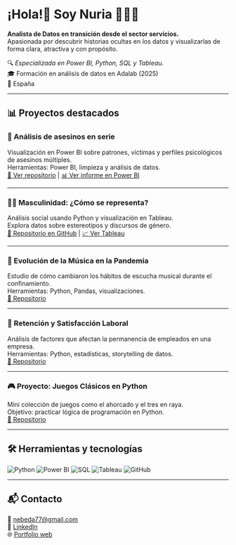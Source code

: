 # ¡Hola!👋 Soy Nuria 👋👩‍💻

**Analista de Datos en transición desde el sector servicios.**  
Apasionada por descubrir historias ocultas en los datos y visualizarlas de forma clara, atractiva y con propósito.  

🔍 *Especializada en Power BI, Python, SQL y Tableau.*  
🎓 Formación en análisis de datos en Adalab (2025)  
📍 España

---

## 📊 Proyectos destacados

### 🔪 Análisis de asesinos en serie
Visualización en Power BI sobre patrones, víctimas y perfiles psicológicos de asesinos múltiples.  
Herramientas: Power BI, limpieza y análisis de datos.  
[🔗 Ver repositorio](https://github.com/NuriaSalasVazquez/Proyecto_Modulo4_PowerBI) | [📊 Ver informe en Power BI](https://github.com/NuriaSalasVazquez/Proyecto_Modulo4_PowerBI/blob/main/Power%20BI/Final%20Project%20-%20prensentacion.pbix)

---

### 👨‍⚖️ Masculinidad: ¿Cómo se representa?
Análisis social usando Python y visualización en Tableau.  
Explora datos sobre estereotipos y discursos de género.  
[🔗 Repositorio en GitHub](https://github.com/NuriaSalasVazquez/da-project-promo-49-modulo-4-team-9) | [📈 Ver Tableau](https://public.tableau.com/app/profile/nuria.salas.vazquez/viz/SerunHombreenelSXXIUnaTragediaen6Actos_/Introduction)

---

### 🎵 Evolución de la Música en la Pandemia
Estudio de cómo cambiaron los hábitos de escucha musical durante el confinamiento.  
Herramientas: Python, Pandas, visualizaciones.  
[🔗 Repositorio](https://github.com/NuriaSalasVazquez/da-project-promo-49-modulo-2-team-4)

---

### 👥 Retención y Satisfacción Laboral
Análisis de factores que afectan la permanencia de empleados en una empresa.  
Herramientas: Python, estadísticas, storytelling de datos.  
[🔗 Repositorio](https://github.com/NuriaSalasVazquez/project-da-promo-49-modulo-3-team-4)

---

### 🎮 Proyecto: Juegos Clásicos en Python 
Mini colección de juegos como el ahorcado y el tres en raya.  
Objetivo: practicar lógica de programación en Python.  
[🔗 Repositorio](https://github.com/NuriaSalasVazquez/Proyecto_Modulo1)

---

## 🛠️ Herramientas y tecnologías

![Python](https://img.shields.io/badge/Python-3776AB?style=for-the-badge&logo=python&logoColor=white)
![Power BI](https://img.shields.io/badge/Power%20BI-F2C811?style=for-the-badge&logo=powerbi&logoColor=black)
![SQL](https://img.shields.io/badge/SQL-336791?style=for-the-badge&logo=postgresql&logoColor=white)
![Tableau](https://img.shields.io/badge/Tableau-E97627?style=for-the-badge&logo=tableau&logoColor=white)
![GitHub](https://img.shields.io/badge/GitHub-100000?style=for-the-badge&logo=github&logoColor=white)

---

## 📬 Contacto

📧 nebeda77@gmail.com  
🔗 [LinkedIn](https://www.linkedin.com/in/nuria-salas-vazquez/)  
🌐 [Portfolio web](https://nuriasalasvazquez.github.io/portfolio_nuri/)
